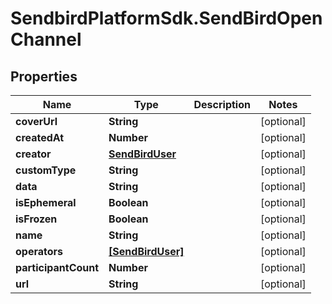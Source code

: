 # SendbirdPlatformSdk.SendBirdOpenChannel

## Properties

Name | Type | Description | Notes
------------ | ------------- | ------------- | -------------
**coverUrl** | **String** |  | [optional] 
**createdAt** | **Number** |  | [optional] 
**creator** | [**SendBirdUser**](SendBirdUser.md) |  | [optional] 
**customType** | **String** |  | [optional] 
**data** | **String** |  | [optional] 
**isEphemeral** | **Boolean** |  | [optional] 
**isFrozen** | **Boolean** |  | [optional] 
**name** | **String** |  | [optional] 
**operators** | [**[SendBirdUser]**](SendBirdUser.md) |  | [optional] 
**participantCount** | **Number** |  | [optional] 
**url** | **String** |  | [optional] 


